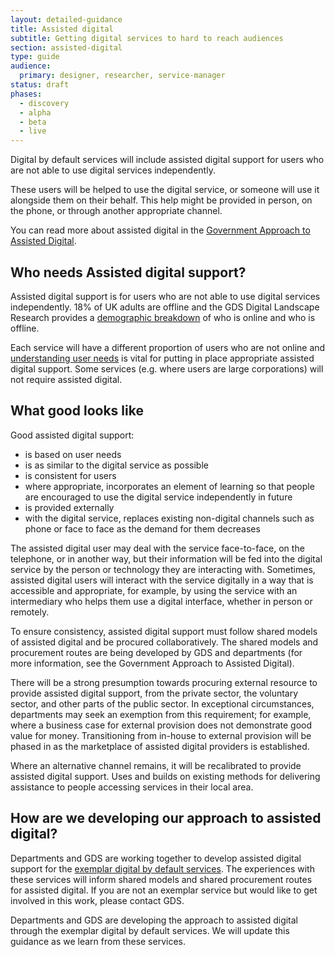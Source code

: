 ```yaml
---
layout: detailed-guidance
title: Assisted digital
subtitle: Getting digital services to hard to reach audiences
section: assisted-digital
type: guide
audience:
  primary: designer, researcher, service-manager
status: draft
phases:
  - discovery
  - alpha
  - beta
  - live
---
```


Digital by default services will include assisted digital support for users who are not able to use digital services independently.

These users will be helped to use the digital service, or someone will use it alongside them on their behalf. This help might be provided in person, on the phone, or through another appropriate channel.

You can read more about assisted digital in the [Government Approach to Assisted Digital](http://publications.cabinetoffice.gov.uk/digital/assisted/).

## Who needs Assisted digital support?
Assisted digital support is for users who are not able to use digital services independently. 18% of UK adults are offline and the GDS Digital Landscape Research provides a [demographic breakdown](http://publications.cabinetoffice.gov.uk/digital/research/#fig-5) of who is online and who is offline.

Each service will have a different proportion of users who are not online and [understanding user needs](/users/user-needs.html) is vital for putting in place appropriate assisted digital support. Some services (e.g. where users are large corporations) will not require assisted digital.

## What good looks like
Good assisted digital support:

* is based on user needs
* is as similar to the digital service as possible
* is consistent for users
* where appropriate, incorporates an element of learning so that people are encouraged to use the digital service independently in future
* is provided externally
* with the digital service, replaces existing non-digital channels such as phone or face to face as the demand for them decreases

The assisted digital user may deal with the service face-to-face, on the telephone, or in another way, but their information will be fed into the digital service by the person or technology they are interacting with. Sometimes, assisted digital users will interact with the service digitally in a way that is accessible and appropriate, for example, by using the service with an intermediary who helps them use a digital interface, whether in person or remotely.

To ensure consistency, assisted digital support must follow shared models of assisted digital and be procured collaboratively. The shared models and procurement routes are being developed by GDS and departments (for more information, see the Government Approach to Assisted Digital).

There will be a strong presumption towards procuring external resource to provide assisted digital support, from the private sector, the voluntary sector, and other parts of the public sector. In exceptional circumstances, departments may seek an exemption from this requirement; for example, where a business case for external provision does not demonstrate good value for money. Transitioning from in-house to external provision will be phased in as the marketplace of assisted digital providers is established.

Where an alternative channel remains, it will be recalibrated to provide assisted digital support.
Uses and builds on existing methods for delivering assistance to people accessing services in their local area.

## How are we developing our approach to assisted digital?
Departments and GDS are working together to develop assisted digital support for the [exemplar digital by default services](http://publications.cabinetoffice.gov.uk/digital/strategy/#action-05). The experiences with these services will inform shared models and shared procurement routes for assisted digital. If you are not an exemplar service but would like to get involved in this work, please contact GDS.

Departments and GDS are developing the approach to assisted digital through the exemplar digital by default services. We will update this guidance as we learn from these services.
